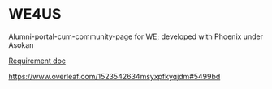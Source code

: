 # WE4US
Alumni-portal-cum-community-page for WE; developed with Phoenix under Asokan

[Requirement doc](https://www.overleaf.com/5481764228wkydwgtwzdgw#e6ead6)

https://www.overleaf.com/1523542634msyxpfkyqjdm#5499bd
